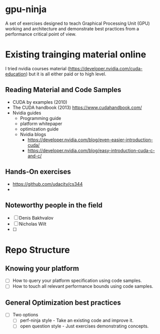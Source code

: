 # gpu-ninja
A set of exercises designed to teach Graphical Processing Unit (GPU) working and architecture and demonstrate best practices from a performance critical point of view.

# Existing trainging material online
I tried nvidia courses material (https://developer.nvidia.com/cuda-education) but it is all either paid or to high level. 
## Reading Material and Code Samples
- CUDA by examples (2010) 
- The CUDA handbook (2013) https://www.cudahandbook.com/
- Nvidia guides
  - Programming guide
  - platform whitepaper
  - optimization guide
  - Nvidia blogs
    - https://developer.nvidia.com/blog/even-easier-introduction-cuda/
    - https://developer.nvidia.com/blog/easy-introduction-cuda-c-and-c/
  
## Hands-On exercises
- https://github.com/udacity/cs344
- 

## Noteworthy people in the field
- [ ] Denis Bakhvalov
- [ ] Nicholas Wilt
- [ ] 
# Repo Structure
## Knowing your platform
- [ ] How to query your platform specification using code samples.
- [ ] How to touch all relevant performance bounds using code samples. 

## General Optimization best practices
- [ ] Two options
  - [ ] perf-ninja style - Take an existing code and improve it.
  - [ ] open question style - Just exercises demonstrating concepts. 